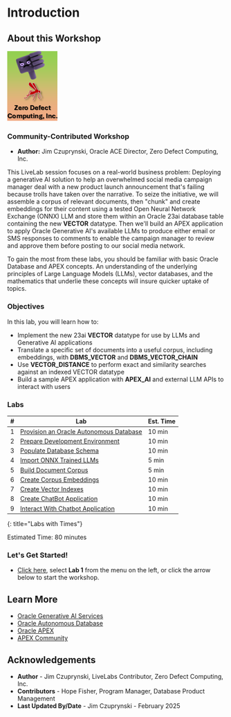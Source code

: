 # Introduction

## About this Workshop

![Logo](images/ZDCLogo.png)

### Community-Contributed Workshop

* **Author:** Jim Czuprynski, Oracle ACE Director, Zero Defect Computing, Inc.

This LiveLab session focuses on a real-world business problem: Deploying a generative AI solution to help an overwhelmed social media campaign manager deal with a new product launch announcement that's failing because trolls have taken over the narrative. To seize the initiative, we will assemble a corpus of relevant documents, then "chunk" and create embeddings for their content using a tested Open Neural Network Exchange (ONNX) LLM and store them within an Oracle 23ai database table containing the new **VECTOR** datatype. Then we'll build an APEX application to apply Oracle Generative AI's available LLMs to produce either email or SMS responses to comments to enable the campaign manager to review and approve them before posting to our social media network.

To gain the most from these labs, you should be familiar with basic Oracle Database and APEX concepts. An understanding of the underlying principles of Large Language Models (LLMs), vector databases, and the mathematics that underlie these concepts will insure quicker uptake of topics.

### Objectives
In this lab, you will learn how to:
- Implement the new 23ai **VECTOR** datatype for use by LLMs and Generative AI applications
- Translate a specific set of documents into a useful corpus, including embeddings, with **DBMS_VECTOR** and **DBMS_VECTOR_CHAIN**
- Use **VECTOR_DISTANCE** to perform exact and similarity searches against an indexed VECTOR datatype
- Build a sample APEX application with **APEX_AI** and external LLM APIs to interact with users

### Labs

| # | Lab | Est. Time |
| --- | --- | --- |
| 1 | [Provision an Oracle Autonomous Database](?lab=initialize-livelabs-environment) | 10 min |
| 2 | [Prepare Development Environment](?lab=prepare-development-environment) | 10 min |
| 3 | [Populate Database Schema](?lab=populate-database-schema) | 10 min |
| 4 | [Import ONNX Trained LLMs](?lab=import-genai-llms) | 5 min |
| 5 | [Build Document Corpus](?lab=build-llm-corpus) | 5 min |
| 6 | [Create Corpus Embeddings](?lab=create-corpus-embeddings) | 10 min |
| 7 | [Create Vector Indexes](?lab=create-vector-indexes) | 10 min |
| 8 | [Create ChatBot Application](?lab=create-chatbot-application) | 10 min |
| 9 | [Interact With Chatbot Application](?lab=interact-with-chatbot) | 10 min |
{: title="Labs with Times"}

Estimated Time: 80 minutes

### **Let's Get Started!**

- [Click here](?lab=initialize-livelabs-environment), select **Lab 1** from the menu on the left, or click the arrow below to start the workshop.

## Learn More

- [Oracle Generative AI Services](https://www.oracle.com/artificial-intelligence/generative-ai/generative-ai-service/)
- [Oracle Autonomous Database](https://www.oracle.com/autonomous-database/)
- [Oracle APEX](https://apex.oracle.com/en/)
- [APEX Community](https://apex.oracle.com/community)

## Acknowledgements

* **Author** - Jim Czuprynski, LiveLabs Contributor, Zero Defect Computing, Inc.
* **Contributors** - Hope Fisher, Program Manager, Database Product Management
* **Last Updated By/Date** - Jim Czuprynski - February 2025